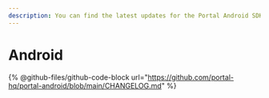 ```yaml
---
description: You can find the latest updates for the Portal Android SDK below.
---
```


# Android

{% @github-files/github-code-block url="https://github.com/portal-hq/portal-android/blob/main/CHANGELOG.md" %}

